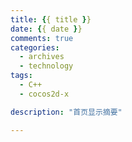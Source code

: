 ```yaml
---
title: {{ title }}
date: {{ date }}
comments: true
categories:
  - archives
  - technology
tags:
  - C++
  - cocos2d-x

description: "首页显示摘要"

---
```

